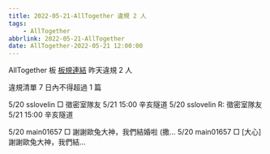 ```yaml
---
title: 2022-05-21-AllTogether 違規 2 人
tags:
    - AllTogether
abbrlink: 2022-05-21-AllTogether
date: AllTogether-2022-05-21 12:00:00
---
```

AllTogether 板 [板規連結](https://www.ptt.cc/bbs/AllTogether/M.1643211430.A.5FB.html)
昨天違規 2 人
<!-- more -->

違規清單
7 日內不得超過 1 篇

5/20 sslovelin □ 徵密室隊友 5/21 15:00 辛亥隧道
5/20 sslovelin R: 徵密室隊友 5/21 15:00 辛亥隧道

5/20 main01657 □ 謝謝歐兔大神，我們結婚啦 (撒…
5/20 main01657 □ [大心]  謝謝歐兔大神，我們結…